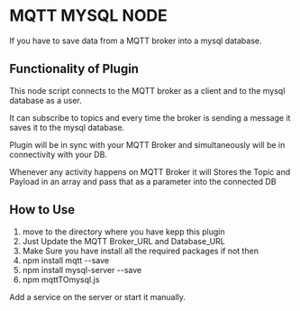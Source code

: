 # MQTT MYSQL NODE  

If you have to save data from a MQTT broker into a mysql database.


## Functionality of Plugin

This node script connects to the MQTT broker as a client and to the mysql database as a user. 

It can subscribe to topics and every time the broker is sending a message it saves it to the mysql database.

Plugin will be in sync with your MQTT Broker and simultaneously will be in connectivity with your DB.

Whenever any activity happens on MQTT Broker it will Stores the Topic and Payload in an array and pass that as a parameter into the connected DB



## How to Use

1. move to the directory where you have kepp this plugin
2. Just Update the MQTT Broker_URL and Database_URL
3. Make Sure you have install all the required packages if not then 
4. npm install mqtt --save
5. npm install mysql-server --save
6. npm mqttTOmysql.js

Add a service on the server or start it manually.
